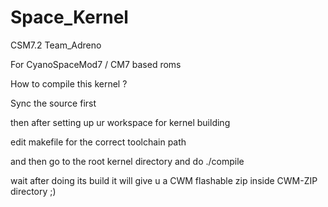 Space_Kernel 
=============
   CSM7.2
Team_Adreno


For CyanoSpaceMod7 / CM7 based roms

How to compile this kernel ?

Sync the source first

then after setting up ur workspace for kernel building 

edit makefile for the correct toolchain path 

and then go to the root kernel directory 
and do ./compile 

wait after doing its build it will give u a CWM flashable zip inside CWM-ZIP directory ;) 

